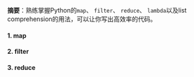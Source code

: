 **摘要**：熟练掌握Python的`map`、 `filter`、 `reduce`、 `lambda`以及list comprehension的用法，可以让你写出高效率的代码。

<h4>1. map</h4>
<h4>2. filter</h4>
<h4>3. reduce</h4>
<h4></h4>
<h4></h4>
